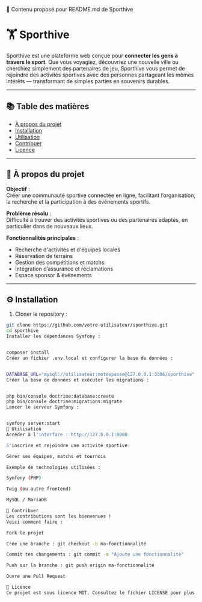 📄 Contenu proposé pour README.md de Sporthive

# 🏋️ Sporthive

Sporthive est une plateforme web conçue pour **connecter les gens à travers le sport**. Que vous voyagiez, découvriez une nouvelle ville ou cherchiez simplement des partenaires de jeu, Sporthive vous permet de rejoindre des activités sportives avec des personnes partageant les mêmes intérêts — transformant de simples parties en souvenirs durables.

---

## 📚 Table des matières

- [À propos du projet](#à-propos-du-projet)
- [Installation](#installation)
- [Utilisation](#utilisation)
- [Contribuer](#contribuer)
- [Licence](#licence)

---

## 🧾 À propos du projet

**Objectif** :  
Créer une communauté sportive connectée en ligne, facilitant l’organisation, la recherche et la participation à des événements sportifs.

**Problème résolu** :  
Difficulté à trouver des activités sportives ou des partenaires adaptés, en particulier dans de nouveaux lieux.

**Fonctionnalités principales** :
- Recherche d'activités et d'équipes locales
- Réservation de terrains
- Gestion des compétitions et matchs
- Intégration d’assurance et réclamations
- Espace sponsor & événements

---

## ⚙️ Installation

1. Cloner le repository :

```bash
git clone https://github.com/votre-utilisateur/sporthive.git
cd sporthive
Installer les dépendances Symfony :


composer install
Créer un fichier .env.local et configurer la base de données :


DATABASE_URL="mysql://utilisateur:motdepasse@127.0.0.1:3306/sporthive"
Créer la base de données et exécuter les migrations :


php bin/console doctrine:database:create
php bin/console doctrine:migrations:migrate
Lancer le serveur Symfony :


symfony server:start
🚀 Utilisation
Accéder à l'interface : http://127.0.0.1:8000

S'inscrire et rejoindre une activité sportive

Gérer ses équipes, matchs et tournois

Exemple de technologies utilisées :

Symfony (PHP)

Twig (ou autre frontend)

MySQL / MariaDB

🤝 Contribuer
Les contributions sont les bienvenues !
Voici comment faire :

Fork le projet

Crée une branche : git checkout -b ma-fonctionnalité

Commit tes changements : git commit -m "Ajoute une fonctionnalité"

Push sur la branche : git push origin ma-fonctionnalité

Ouvre une Pull Request

📄 Licence
Ce projet est sous licence MIT. Consultez le fichier LICENSE pour plus d'informations.
